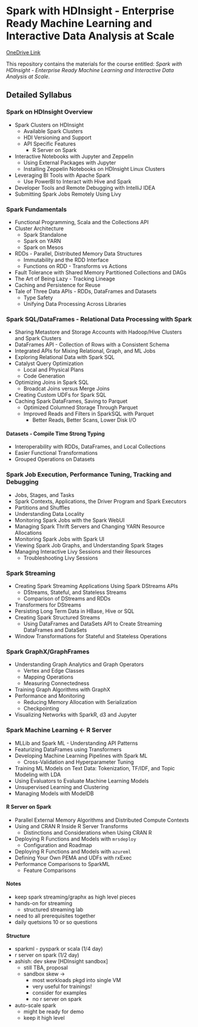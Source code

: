 # Spark with HDInsight - Enterprise Ready Machine Learning and Interactive Data Analysis at Scale

[OneDrive Link](https://microsoft-my.sharepoint.com/personal/alizaidi_microsoft_com/_layouts/15/guestaccess.aspx?guestaccesstoken=QTtY4r3HFQ2TuFk1rGyn17W6iMVmkrLTjbDMtIQSqMw=&folderid=2_19e38082ce9dd4473954dff36c6410d46&rev=1)

This repository contains the materials for the course entitled: _Spark with HDInsight - Enterprise Ready Machine Learning and Interactive Data Analysis at Scale_.

## Detailed Syllabus

### Spark on HDInsight Overview 
  - Spark Clusters on HDInsight
    + Available Spark Clusters
    + HDI Versioning and Support
    + API Specific Features
      * R Server on Spark
  - Interactive Notebooks with Jupyter and Zeppelin
    + Using External Packages with Jupyter
    + Installing Zeppelin Notebooks on HDInsight Linux Clusters
  - Leveraging BI Tools with Apache Spark
    + Use PowerBI to Interact with Hive and Spark
  - Developer Tools and Remote Debugging with IntelliJ IDEA
  - Submitting Spark Jobs Remotely Using Livy

### Spark Fundamentals
  - Functional Programming, Scala and the Collections API
  - Cluster Architecture
    + Spark Standalone
    + Spark on YARN
    + Spark on Mesos
  - RDDs - Parallel, Distributed Memory Data Structures
    - Immutability and the RDD Interface
    - Functions on RDD - Transforms vs Actions
  - Fault Tolerance with Shared Memory Partitioned Collections and DAGs
  - The Art of Being Lazy - Tracking Lineage
  - Caching and Persistence for Reuse
  - Tale of Three Data APIs - RDDs, DataFrames and Datasets
    + Type Safety
    + Unifying Data Processing Across Libraries

### Spark SQL/DataFrames - Relational Data Processing with Spark
  - Sharing Metastore and Storage Accounts with Hadoop/Hive Clusters and Spark Clusters
  - DataFrames API - Collection of Rows with a Consistent Schema
  - Integrated APIs for Mixing Relational, Graph, and ML Jobs  
  - Exploring Relational Data with Spark SQL
  - Catalyst Query Optimization
    - Local and Physical Plans
    - Code Generation
  - Optimizing Joins in Spark SQL
    + Broadcat Joins versus Merge Joins
  - Creating Custom UDFs for Spark SQL
  - Caching Spark DataFrames, Saving to Parquet
    + Optimized Columned Storage Through Parquet
    + Improved Reads and Filters in SparkSQL with Parquet
      * Better Reads, Better Scans, Lower Disk I/O


#### Datasets - Compile Time Strong Typing

  - Interoperability with RDDs, DataFrames, and Local Collections
  - Easier Functional Transformations
  - Grouped Operations on Datasets


### Spark Job Execution, Performance Tuning, Tracking and Debugging
  - Jobs, Stages, and Tasks
  - Spark Contexts, Applications, the Driver Program and Spark Executors
  - Partitions and Shuffles
  - Understanding Data Locality
  - Monitoring Spark Jobs with the Spark WebUI
  - Managing Spark Thrift Servers and Changing YARN Resource Allocations
  - Monitoring Spark Jobs with Spark UI
  - Viewing Spark Job Graphs, and Understanding Spark Stages
  - Managing Interactive Livy Sessions and their Resources
    + Troubleshooting Livy Sessions


### Spark Streaming
  - Creating Spark Streaming Applications Using Spark DStreams APIs
    - DStreams, Stateful, and Stateless Streams
    - Comparison of DStreams and RDDs
  - Transformers for DStreams
  - Persisting Long Term Data in HBase, Hive or SQL
  - Creating Spark Structured Streams
    - Using DataFrames and DataSets API to Create Streaming DataFrames and DataSets
  - Window Transformations for Stateful and Stateless Operations

### Spark GraphX/GraphFrames
  - Understanding Graph Analytics and Graph Operators
    - Vertex and Edge Classes
    - Mapping Operations
    - Measuring Connectedness
  - Training Graph Algorithms with GraphX
  - Performance and Monitoring
    - Reducing Memory Allocation with Serialization
    - Checkpointing
  - Visualizing Networks with SparkR, d3 and Jupyter

### Spark Machine Learning <- R Server
  - MLLib and Spark ML - Understanding API Patterns
  - Featurizing DataFrames using Transformers
  - Developing Machine Learning Pipelines with Spark ML
    - Cross-Validation and Hyperparameter Tuning
  - Training ML Models on Text Data: Tokenization, TF/IDF, and Topic Modeling with LDA
  - Using Evaluators to Evaluate Machine Learning Models
  - Unsupervised Learning and Clustering
  - Managing Models with ModelDB


#### R Server on Spark

  - Parallel External Memory Algorithms and Distributed Compute Contexts
  - Using and CRAN R Inside R Server Transforms
    + Distinctions and Considerations when Using CRAN R
  - Deploying R Functions and Models with `mrsdeploy`
    * Configuration and Roadmap
  - Deploying R Functions and Models with `azureml`  
  - Defining Your Own PEMA and UDFs with rxExec
  - Performance Comparisons to SparkML
    + Feature Comparisons

#### Notes

+ keep spark streaming/graphx as high level pieces
+ hands-on for streaming
  * structured streaming lab
+ need to all prerequisites together
+ daily quetsions
  10 or so questions

#### Structure

+ sparkml - pyspark or scala (1/4 day)
+ r server on spark (1/2 day)
+ ashish: dev skew [HDInsight sandbox]
  * still TBA, proposal
  * sandbox skew -> 
    - most workloads pkgd into single VM
    - very useful for trainings!
    - consider for examples
    - no r server on spark
+ auto-scale spark
  * might be ready for demo
  * keep it high level

